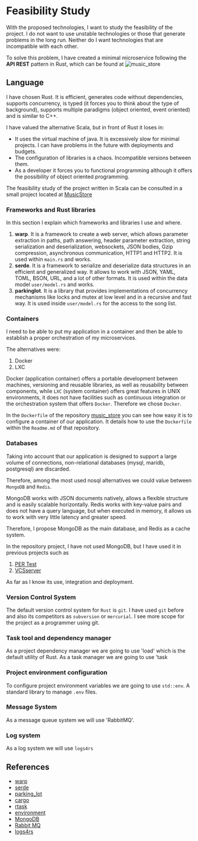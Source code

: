 # Feasibility Study

With the proposed technologies, I want to study the feasibility of the project. I do not want to use unstable technologies or those that generate problems in the long run. Neither do I want technologies that are incompatible with each other.

To solve this problem, I have created a minimal microservice following the __API REST__ pattern in Rust, which can be found at ![music_store](https://github.com/pepitoenpeligro/music_store)


## Language

I have chosen Rust. It is efficient, generates code without dependencies, supports concurrency, is typed (it forces you to think about the type of background), supports multiple paradigms (object oriented, event oriented) and is similar to C++.

I have valued the alternative Scala, but in front of Rust it loses in:

* It uses the virtual machine of java. It is excessively slow for minimal projects. I can have problems in the future with deployments and budgets.
* The configuration of libraries is a chaos. Incompatible versions between them.
* As a developer it forces you to functional programming although it offers the possibility of object oriented programming.

The feasibility study of the project written in Scala can be consulted in a small project located at [MusicStore](https://github.com/pepitoenpeligro/MusicStore)


### Frameworks and Rust libraries 

In this section I explain which frameworks and libraries I use and where.

1. __warp__. It is a framework to create a web server, which allows parameter extraction in paths, path answering, header parameter extraction, string serialization and deserialization, websockets, JSON bodies, Gzip compression, asynchronous communication, HTTP1 and HTTP2. It is used within `main.rs` and works.
2. __serde__. It is a framework to serialize and deserialize data structures in an efficient and generalized way. It allows to work with JSON, YAML, TOML, BSON, URL, and a lot of other formats. It is used within the data model `user/model.rs` and works.
3. __parkinglot__. It is a library that provides implementations of concurrency mechanisms like locks and mutex at low level and in a recursive and fast way. It is used inside `user/model.rs` for the access to the song list.


### Containers

I need to be able to put my application in a container and then be able to establish a proper orchestration of my microservices.

The alternatives were:

1. Docker
2. LXC

Docker (application container) offers a portable development between machines, versioning and reusable libraries, as well as reusability between components, while `LXC` (system container) offers great features in UNIX environments, it does not have facilities such as continuous integration or the orchestration system that offers `Docker`. Therefore we chose `Docker`.

In the `Dockerfile` of the repository [music_store](https://github.com/pepitoenpeligro/music_store) you can see how easy it is to configure a container of our application. It details how to use the `Dockerfile` within the `Readme.md` of that repository.


### Databases

Taking into account that our application is designed to support a large volume of connections, non-relational databases (mysql, maridb, postgresql) are discarded.

Therefore, among the most used nosql alternatives we could value between `MongoDB` and `Redis`.

MongoDB works with JSON documents natively, allows a flexible structure and is easily scalable horizontally.
Redis works with key-value pairs and does not have a query language, but when executed in memory, it allows us to work with very little latency and greater speed.

Therefore, I propose MongoDB as the main database, and Redis as a cache system.

In the repository project, I have not used MongoDB, but I have used it in previous projects such as

1. [PER Test](https://testalv.herokuapp.com)
2. [VCSserver](https://github.com/pepitoenpeligro/VCSserver)

As far as I know its use, integration and deployment.


### Version Control System

The default version control system for `Rust` is `git`. I have used `git` before and also its competitors as `subversion` or `mercurial`. I see more scope for the project as a programmer using git.


### Task tool and dependency manager

As a project dependency manager we are going to use 'load' which is the default utility of Rust.
As a task manager we are going to use 'task

### Project environment configuration

To configure project environment variables we are going to use `std::env`. A standard library to manage `.env` files.

### Message System

As a message queue system we will use 'RabbitMQ'. 


### Log system

As a log system we will use `logs4rs`


## References
* [warp](https://github.com/seanmonstar/warp)
* [serde](https://github.com/serde-rs/serde)
* [parking_lot](https://github.com/Amanieu/parking_lot)
* [cargo](https://crates.io/cargo)
* [rtask](https://github.com/the-kenny/rtask)
* [environment](https://doc.rust-lang.org/std/env/index.html)
* [MongoDB](https://www.mongodb.com/)
* [Rabbit MQ](https://www.rabbitmq.com)
* [logs4rs](https://crates.io/crates/log4rs)